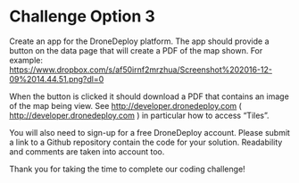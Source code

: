 # Challenge Option 3
Create an app for the DroneDeploy platform. The app should provide a button on the data page that will create a PDF of the map shown. For example:
https://www.dropbox.com/s/af50irnf2mrzhua/Screenshot%202016-12-09%2014.44.51.png?dl=0

When the button is clicked it should download a PDF that contains an image of the map being view. See http://developer.dronedeploy.com ( http://developer.dronedeploy.com ) in particular how to access “Tiles”.

You will also need to sign-up for a free DroneDeploy account. Please submit a link to a Github repository contain the code for your solution. Readability and comments are taken into account too.

Thank you for taking the time to complete our coding challenge!

